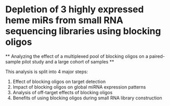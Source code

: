 # Depletion of 3 highly expressed heme miRs from small RNA sequencing libraries using blocking oligos

** Analyzing the effect of a multiplexed pool of blocking oligos on a paired-sample pilot study and a large cohort of samples **

This analysis is split into 4 major steps:

1. Effect of blocking oligos on target detection
2. Impact of blocking oligos on global miRNA expression patterns
3. Analysis of off-target effects of blocking oligos
4. Benefits of using blocking oligos during small RNA library construction

